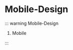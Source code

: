 <!--
 * @abstract: JianJie
 * @version: 0.0.1
 * @Author: bhabgs
 * @Date: 2019-11-26 16:23:56
 * @LastEditors: bhabgs
 * @LastEditTime: 2019-11-27 09:58:30
 -->

# Mobile-Design

::: warning Mobile-Design

1.  Mobile

:::

